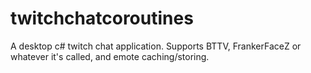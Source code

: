 # twitchchatcoroutines
A desktop c# twitch chat application. Supports BTTV, FrankerFaceZ or whatever it's called, and emote caching/storing. 

